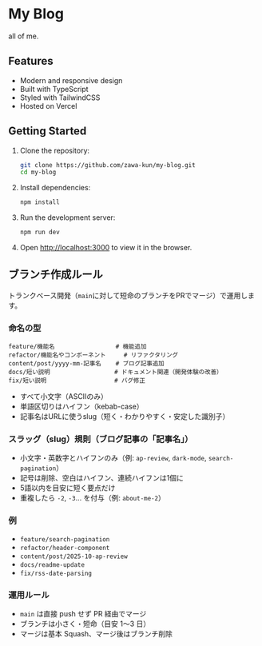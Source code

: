 # My Blog

all of me.

## Features
- Modern and responsive design
- Built with TypeScript
- Styled with TailwindCSS
- Hosted on Vercel

## Getting Started

1. Clone the repository:
   ```bash
   git clone https://github.com/zawa-kun/my-blog.git
   cd my-blog
   ```

2. Install dependencies:
   ```bash
   npm install
   ```

3. Run the development server:
   ```bash
   npm run dev
   ```

4. Open [http://localhost:3000](http://localhost:3000) to view it in the browser.



## ブランチ作成ルール

トランクベース開発（`main`に対して短命のブランチをPRでマージ）で運用します。

### 命名の型
```shell
feature/機能名                 # 機能追加
refactor/機能名やコンポーネント     # リファクタリング
content/post/yyyy-mm-記事名    # ブログ記事追加
docs/短い説明                  # ドキュメント関連（開発体験の改善）
fix/短い説明                   # バグ修正
```

- すべて小文字（ASCIIのみ）
- 単語区切りはハイフン（kebab-case）
- 記事名はURLに使うslug（短く・わかりやすく・安定した識別子）

### スラッグ（slug）規則（ブログ記事の「記事名」）
- 小文字・英数字とハイフンのみ（例: `ap-review`, `dark-mode`, `search-pagination`）
- 記号は削除、空白はハイフン、連続ハイフンは1個に
- 5語以内を目安に短く要点だけ
- 重複したら `-2`, `-3`… を付与（例: `about-me-2`）

### 例
- `feature/search-pagination`
- `refactor/header-component`
- `content/post/2025-10-ap-review`
- `docs/readme-update`
- `fix/rss-date-parsing`

### 運用ルール
- `main` は直接 push せず PR 経由でマージ
- ブランチは小さく・短命（目安 1〜3 日）
- マージは基本 Squash、マージ後はブランチ削除
